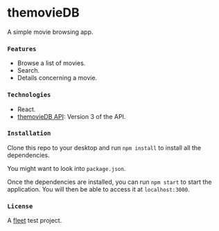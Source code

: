 # themovieDB

A simple movie browsing app.

### `Features`

- Browse a list of movies.
- Search.
- Details concerning a movie.

### `Technologies`

- React.
- [themovieDB API](https://developers.themoviedb.org/3/getting-started/introduction): Version 3 of the API.

### `Installation`

Clone this repo to your desktop and run `npm install` to install all the dependencies.<br />

You might want to look into `package.json`.<br />

Once the dependencies are installed, you can run `npm start` to start the application. You will then be able to access it at `localhost:3000`.<br />

### `License`

A [fleet](https://www.fleet.co/) test project.<br />
